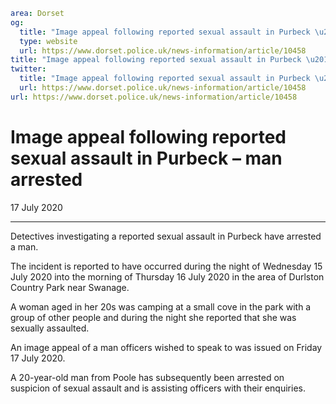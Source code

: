 ```yaml
area: Dorset
og:
  title: "Image appeal following reported sexual assault in Purbeck \u2013 man arrested"
  type: website
  url: https://www.dorset.police.uk/news-information/article/10458
title: "Image appeal following reported sexual assault in Purbeck \u2013 man arrested |"
twitter:
  title: "Image appeal following reported sexual assault in Purbeck \u2013 man arrested"
  url: https://www.dorset.police.uk/news-information/article/10458
url: https://www.dorset.police.uk/news-information/article/10458
```

# Image appeal following reported sexual assault in Purbeck – man arrested

17 July 2020

* * *

Detectives investigating a reported sexual assault in Purbeck have arrested a man.

The incident is reported to have occurred during the night of Wednesday 15 July 2020 into the morning of Thursday 16 July 2020 in the area of Durlston Country Park near Swanage.

A woman aged in her 20s was camping at a small cove in the park with a group of other people and during the night she reported that she was sexually assaulted.

An image appeal of a man officers wished to speak to was issued on Friday 17 July 2020.

A 20-year-old man from Poole has subsequently been arrested on suspicion of sexual assault and is assisting officers with their enquiries.
